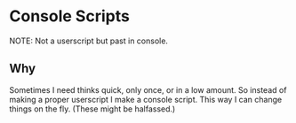 # Console Scripts

NOTE: Not a userscript but past in console.

## Why

Sometimes I need thinks quick, only once, or in a low amount. So instead of making a proper userscript I make a console script. This way I can change things on the fly. (These might be halfassed.)
